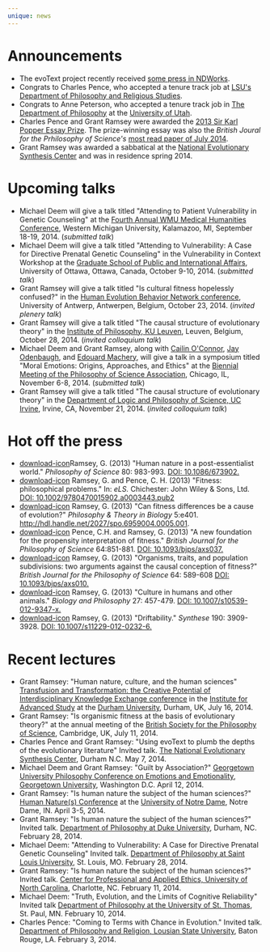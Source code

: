 ```yaml
---
unique: news
---
```



# Announcements

*   The evoText project recently received [some press in NDWorks](/ndworks.pdf).
*   Congrats to Charles Pence, who accepted a tenure track job at [LSU's](http://www.lsu.edu) [Department of Philosophy and Religious Studies](http://uiswcmsweb.prod.lsu.edu/hss/prs/).
*   Congrats to Anne Peterson, who accepted a tenure track job in [The Department of Philosophy](http://philosophy.utah.edu) at the [University of Utah](http://www.utah.edu).
*   Charles Pence and Grant Ramsey were awarded the [2013 Sir Karl Popper Essay Prize](http://www.thebsps.org/society/bsps/popper_prize.html). The prize-winning essay was also the _British Joural for the Prhilosophy of Science's_ [most read paper of July 2014](https://twitter.com/thebjps/status/502013502870269952?refsrc=email). 
*   Grant Ramsey was awarded a sabbatical at the [National Evolutionary Synthesis Center](http://nescent.org/) and was in residence spring 2014. 

# Upcoming talks

*   Michael Deem will give a talk titled "Attending to Patient Vulnerability in Genetic Counseling" at the [Fourth Annual WMU Medical Humanities Conference](http://www.wmich.edu/medicalhumanities/conference2014/), Western Michigan University, Kalamazoo, MI, September 18-19, 2014. (_submitted talk_)
*   Michael Deem will give a talk titled "Attending to Vulnerability: A Case for Directive Prenatal Genetic Counseling" in the Vulnerability in Context Workshop at the [Graduate School of Public and International Affairs](http://socialsciences.uottawa.ca/api/), University of Ottawa, Ottawa, Canada, October 9-10, 2014. (_submitted talk_)
*   Grant Ramsey will give a talk titled "Is cultural fitness hopelessly confused?" in the [Human Evolution Behavior Network conference](https://www.uantwerpen.be/en/rg/mios/news/conferences/heben-2014/), University of Antwerp, Antwerpen, Belgium, October 23, 2014. (_invited plenery talk_)
*   Grant Ramsey will give a talk titled "The causal structure of evolutionary theory" in the [Institute of Philosophy, KU Leuven](http://www.lps.uci.edu), Leuven, Belgium, October 28, 2014. (_invited colloquium talk_)
*   Michael Deem and Grant Ramsey, along with [Cailin O'Connor](http://www.lps.uci.edu/lps_bios/cailino), [Jay Odenbaugh](http://college.lclark.edu/live/profiles/76-jay-odenbaugh), and [Edouard Machery](http://www.pitt.edu/~machery/), will give a talk in a symposium titled "Moral Emotions: Origins, Approaches, and Ethics" at the [Biennial Meeting of the Philosophy of Science Association](http://www.philsci.org/psa-biennial-meeting), Chicago, IL, November 6-8, 2014. (_submitted talk_)
*   Grant Ramsey will give a talk titled "The causal structure of evolutionary theory" in the [Department of Logic and Philosophy of Science, UC Irvine](http://www.lps.uci.edu), Irvine, CA, November 21, 2014. (_invited colloquium talk_)


# Hot off the press


*   [download-icon](/papers/2013-ps-human-nature.pdf)Ramsey, G. (2013) "Human nature in a post-essentialist world." _Philosophy of Science_ 80: 983-993. [DOI: 10.1086/673902.](http://dx.doi.org/10.1086/673902)
*   [download-icon](/papers/2013-els-fitness-philosophical-problems.pdf) Ramsey, G. and Pence, C. H. (2013) "Fitness: philosophical problems." In: _eLS._ Chichester: John Wiley & Sons, Ltd. [DOI: 10.1002/9780470015902.a0003443.pub2](http://dx.doi.org/10.1002/9780470015902.a0003443.pub2)
*   [download-icon](/papers/2013-ptib-fitness-differences.pdf) Ramsey, G. (2013) "Can fitness differences be a cause of evolution?" _Philosophy & Theory in Biology_ 5:e401. <http://hdl.handle.net/2027/spo.6959004.0005.001>.
*   [download-icon](/papers/2013-bjps-new-foundation.pdf) Pence, C.H. and Ramsey, G. (2013) "A new foundation for the propensity interpretation of fitness." _British Journal for the Philosophy of Science_ 64:851-881. [DOI: 10.1093/bjps/axs037.](http://dx.doi.org/10.1093/bjps/axs037)
*   [download-icon](/papers/2013-bjps-organisms-traits-subdivisions.pdf) Ramsey, G. (2013) "Organisms, traits, and population subdivisions: two arguments against the causal conception of fitness?" _British Journal for the Philosophy of Science_ 64: 589-608 [DOI: 10.1093/bjps/axs010.](http://dx.doi.org/10.1093/bjps/axs010)
*   [download-icon](/papers/2013-bp-culture-humans-animals.pdf) Ramsey, G. (2013) "Culture in humans and other animals." _Biology and Philosophy_ 27: 457-479. [DOI: 10.1007/s10539-012-9347-x.](http://dx.doi.org/10.1007/s10539-012-9347-x)
*   [download-icon](/papers/2013-syn-driftability.pdf) Ramsey, G. (2013) "Driftability." _Synthese_ 190: 3909-3928. [DOI: 10.1007/s11229-012-0232-6.](http://dx.doi.org/10.1007/s11229-012-0232-6)

# Recent lectures

*   Grant Ramsey: "Human nature, culture, and the human sciences" [Transfusion and Transformation: the Creative Potential of Interdisciplinary Knowledge Exchange conference](https://www.dur.ac.uk/ias/2014conference/) in the [Institute for Advanced Study](https://www.dur.ac.uk/ias/) at the [Durham University](https://www.dur.ac.uk), Durham, UK, July 16, 2014.
*   Grant Ramsey: "Is organismic fitness at the basis of evolutionary theory?" at the annual meeting of the [British Society for the Philosophy of Science](http://www.phil.cam.ac.uk/joint-session/bsps), Cambridge, UK, July 11, 2014.
*   Charles Pence and Grant Ramsey: "Using evoText to plumb the depths of the evolutionary literature" Invited talk. [The National Evolutionary Synthesis Center](http://nescent.org/), Durham N.C. May 7, 2014.
*   Michael Deem and Grant Ramsey: "Guilt by Association?" [Georgetown University Philosophy Conference on Emotions and Emotionality](https://sites.google.com/site/guphilosophyconference2014/home), [Georgetown University](http://www.georgetown.edu), Washington D.C. April 12, 2014.
*   Grant Ramsey: "Is human nature the subject of the human sciences?" [Human Nature(s) Conference](https://sites.google.com/a/nd.edu/conferenceonhumannature/) at the [University of Notre Dame](https://www.nd.edu), Notre Dame, IN. April 3-5, 2014.
*   Grant Ramsey: "Is human nature the subject of the human sciences?" Invited talk. [Department of Philosophy at Duke University](http://philosophy.duke.edu), Durham, NC. February 28, 2014.
*   Michael Deem: "Attending to Vulnerability: A Case for Directive Prenatal Genetic Counseling" Invited talk. [Department of Philosophy at Saint Louis University](http://www.slu.edu/x24973.xml), St. Louis, MO. February 28, 2014.
*   Grant Ramsey: "Is human nature the subject of the human sciences?" Invited talk. [Center for Professional and Applied Ethics, University of North Carolina](http://ethics.uncc.edu), Charlotte, NC. February 11, 2014.
*   Michael Deem: "Truth, Evolution, and the Limits of Cognitive Reliability" Invited talk [Department of Philosophy at the University of St. Thomas](http://www.stthomas.edu/philosophy/), St. Paul, MN. February 10, 2014.
*   Charles Pence: "Coming to Terms with Chance in Evolution." Invited talk.  [Department of Philosophy and Religion, Lousian State University](http://uiswcmsweb.prod.lsu.edu/hss/prs/index.html), Baton Rouge, LA. February 3, 2014.

